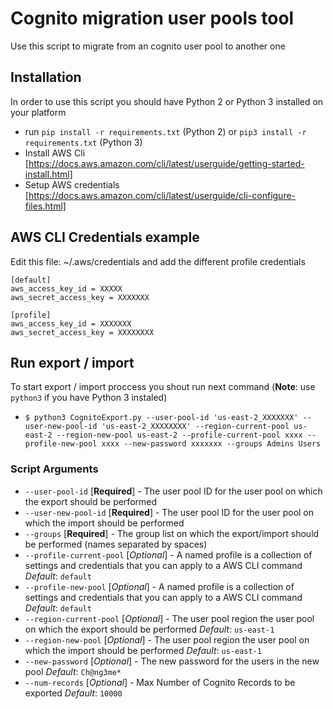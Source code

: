 # Cognito migration user pools tool

Use this script to migrate from an cognito user pool to another one

## Installation

In order to use this script you should have Python 2 or Python 3 installed on your platform

- run `pip install -r requirements.txt` (Python 2) or `pip3 install -r requirements.txt` (Python 3)
- Install AWS Cli [https://docs.aws.amazon.com/cli/latest/userguide/getting-started-install.html]
- Setup AWS credentials [https://docs.aws.amazon.com/cli/latest/userguide/cli-configure-files.html]

## AWS CLI Credentials example

Edit this file: ~/.aws/credentials and add the different profile credentials

```
[default]
aws_access_key_id = XXXXX
aws_secret_access_key = XXXXXXX

[profile]
aws_access_key_id = XXXXXXX
aws_secret_access_key = XXXXXXXX
```

## Run export / import

To start export / import proccess you shout run next command (**Note**: use `python3` if you have Python 3 instaled)

- `$ python3 CognitoExport.py --user-pool-id 'us-east-2_XXXXXXX' --user-new-pool-id 'us-east-2_XXXXXXXX' --region-current-pool us-east-2 --region-new-pool us-east-2 --profile-current-pool xxxx --profile-new-pool xxxx --new-password xxxxxxx --groups Admins Users`

### Script Arguments

- `--user-pool-id` [__Required__] - The user pool ID for the user pool on which the export should be performed
- `--user-new-pool-id` [__Required__] - The user pool ID for the user pool on which the import should be performed
- `--groups` [__Required__] - The group list on which the export/import should be performed (names separated by spaces)
- `--profile-current-pool` [_Optional_] - A named profile is a collection of settings and credentials that you can apply to a AWS CLI command _Default_: `default`
- `--profile-new-pool` [_Optional_] - A named profile is a collection of settings and credentials that you can apply to a AWS CLI command _Default_: `default`
- `--region-current-pool` [_Optional_] - The user pool region the user pool on which the export should be performed _Default_: `us-east-1`
- `--region-new-pool` [_Optional_] - The user pool region the user pool on which the import should be performed _Default_: `us-east-1`
- `--new-password` [_Optional_] - The new password for the users in the new pool _Default_: `Ch@ng3me*`
- `--num-records` [_Optional_] - Max Number of Cognito Records to be exported _Default_: `10000`
